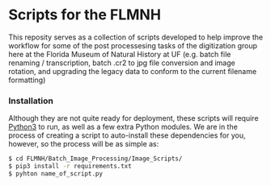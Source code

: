 # Scripts for the FLMNH
This reposity serves as a collection of scripts developed to help improve the workflow for some of the post processesing tasks of the digitization group here at the Florida Museum of Natural History at UF (e.g. batch file renaming / transcription, batch .cr2 to jpg file conversion and image rotation, and upgrading the legacy data to conform to the current filename formatting)

### Installation

Although they are not quite ready for deployment, these scripts will require [Python3](https://www.python.org/downloads/release/python-373/) to run, as well as a few extra Python modules. We are in the process of creating a script to auto-install these dependencies for you, however, so the process will be as simple as: 

```sh
$ cd FLMNH/Batch_Image_Processing/Image_Scripts/
$ pip3 install -r requirements.txt
$ pyhton name_of_script.py
```
